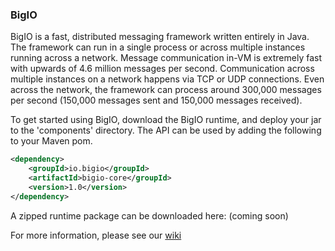 ### BigIO

BigIO is a fast, distributed messaging framework written entirely in Java. The 
framework can run in a single process or across multiple instances running 
across a network. Message communication in-VM is extremely fast with upwards of 
4.6 million messages per second. Communication across multiple instances on a 
network happens via TCP or UDP connections. Even across the network, the 
framework can process around 300,000 messages per second (150,000 messages sent 
and 150,000 messages received).

To get started using BigIO, download the BigIO runtime, and deploy your jar
to the 'components' directory. The API can be used by adding the following to
your Maven pom.

```XML
<dependency>
    <groupId>io.bigio</groupId>
    <artifactId>bigio-core</groupId>
    <version>1.0</version>
</dependency>
```

A zipped runtime package can be downloaded here: (coming soon)

For more information, please see our [wiki](https://github.com/Archarithms/bigio/wiki)
